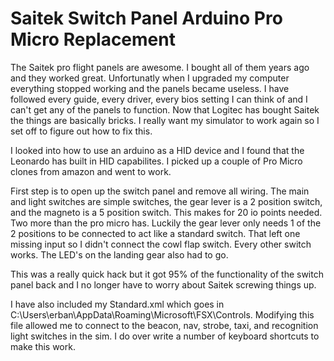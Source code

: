 # Saitek Switch Panel Arduino Pro Micro Replacement

The Saitek pro flight panels are awesome. I bought all of them years ago and they worked great. Unfortunatly when I upgraded my computer everything stopped working and the panels became useless. I have followed every guide, every driver, every bios setting I can think of and I can't get any of the panels to function. Now that Logitec has bought Saitek the things are basically bricks. I really want my simulator to work again so I set off to figure out how to fix this.

I looked into how to use an arduino as a HID device and I found that the Leonardo has built in HID capabilites. I picked up a couple of Pro Micro clones from amazon and went to work. 

First step is to open up the switch panel and remove all wiring. The main and light switches are simple switches, the gear lever is a 2 position switch, and the magneto is a 5 position switch. This makes for 20 io points needed. Two more than the pro micro has. Luckily the gear lever only needs 1 of the 2 positions to be connected to act like a standard switch. That left one missing input so I didn't connect the cowl flap switch. Every other switch works. The LED's on the landing gear also had to go. 

This was a really quick hack but it got 95% of the functionality of the switch panel back and I no longer have to worry about Saitek screwing things up. 

I have also included my Standard.xml which goes in C:\Users\erban\AppData\Roaming\Microsoft\FSX\Controls. Modifying this file allowed me to connect to the beacon, nav, strobe, taxi, and recognition light switches in the sim. I do over write a number of keyboard shortcuts to make this work.
